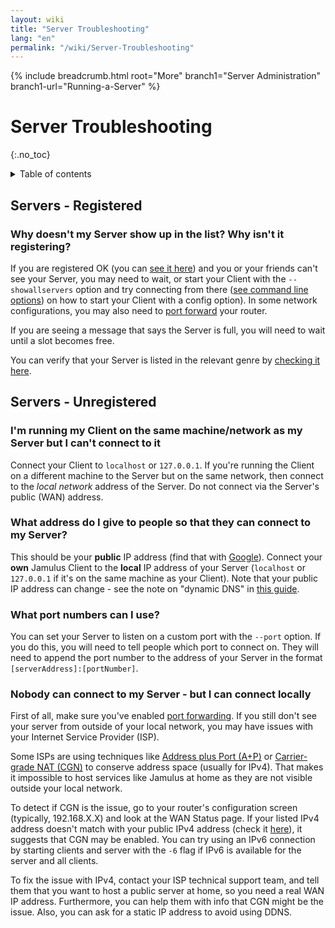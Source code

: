 ```yaml
---
layout: wiki
title: "Server Troubleshooting"
lang: "en"
permalink: "/wiki/Server-Troubleshooting"
---
```


{% include breadcrumb.html root="More" branch1="Server Administration" branch1-url="Running-a-Server" %}

# Server Troubleshooting
 {:.no_toc}

<details markdown="1">

<summary>Table of contents</summary>

* TOC
 {:toc}

</details>

## Servers - Registered 

### Why doesn't my Server show up in the list? Why isn't it registering?

If you are registered OK (you can [see it here](https://explorer.jamulus.io/)) and you or your friends can't see your Server, you may need to wait, or start your Client with the `--showallservers` option and try connecting from there ([see command line options](Software-Manual#command-line-options)) on how to start your Client with a config option). In some network configurations, you may also need to [port forward](Running-a-Server#port-forwarding) your router.

If you are seeing a message that says the Server is full, you will need to wait until a slot becomes free.

You can verify that your Server is listed in the relevant genre by [checking it here](https://explorer.jamulus.io/).

## Servers - Unregistered 

### I'm running my Client on the same machine/network as my Server but I can't connect to it

Connect your Client to `localhost` or `127.0.0.1`. If you're running the Client on a different machine to the Server but on the same network, then connect to the _local network_ address of the Server. Do not connect via the Server's public (WAN) address.

### What address do I give to people so that they can connect to my Server?

This should be your **public** IP address (find that with [Google](https://www.google.com/search?q=whatsmyip)). Connect your **own** Jamulus Client to the **local** IP address of your Server (`localhost` or `127.0.0.1` if it's on the same machine as your Client). Note that your public IP address can change - see the note on "dynamic DNS" in [this guide](Running-a-Server#dynamic-dns-and-why-you-will-probably-need-it).


### What port numbers can I use?

You can set your Server to listen on a custom port with the `--port` option. If you do this, you will need to tell people which port to connect on. They will need to append the port number to the address of your Server in the format `[serverAddress]:[portNumber]`.

### Nobody can connect to my Server - but I can connect locally

First of all, make sure you've enabled [port forwarding](Running-a-Server#port-forwarding). If you still don't see your server from outside of your local network, you may have issues with your Internet Service Provider (ISP).

Some ISPs are using techniques like [Address plus Port (A+P)](https://en.wikipedia.org/wiki/Address_plus_Port) or [Carrier-grade NAT (CGN)](https://en.wikipedia.org/wiki/Carrier-grade_NAT) to conserve address space (usually for IPv4). That makes it impossible to host services like Jamulus at home as they are not visible outside your local network.

To detect if CGN is the issue, go to your router's configuration screen (typically, 192.168.X.X) and look at the WAN Status page. If your listed IPv4 address doesn't match with your public IPv4 address (check it [here](https://ifconfig.me)), it suggests that CGN may be enabled. You can try using an IPv6 connection by starting clients and server with the `-6` flag if IPv6 is available for the server and all clients. 

To fix the issue with IPv4, contact your ISP technical support team, and tell them that you want to host a public server at home, so you need a real WAN IP address. Furthermore, you can help them with info that CGN might be the issue. Also, you can ask for a static IP address to avoid using DDNS.

